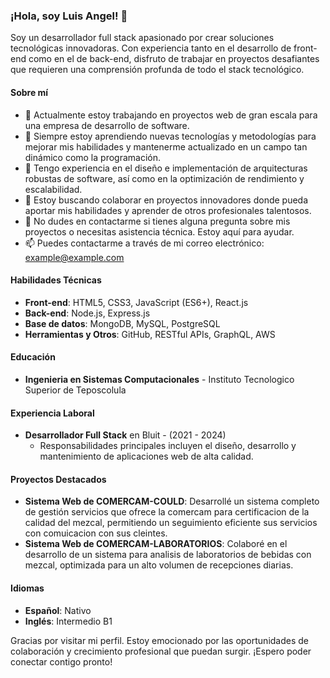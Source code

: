 ### ¡Hola, soy Luis Angel! 👋

Soy un desarrollador full stack apasionado por crear soluciones tecnológicas innovadoras. Con experiencia tanto en el desarrollo de front-end como en el de back-end, disfruto de trabajar en proyectos desafiantes que requieren una comprensión profunda de todo el stack tecnológico.

#### Sobre mí

- 🔭 Actualmente estoy trabajando en proyectos web de gran escala para una empresa de desarrollo de software.
- 🌱 Siempre estoy aprendiendo nuevas tecnologías y metodologías para mejorar mis habilidades y mantenerme actualizado en un campo tan dinámico como la programación.
- 💼 Tengo experiencia en el diseño e implementación de arquitecturas robustas de software, así como en la optimización de rendimiento y escalabilidad.
- 👯 Estoy buscando colaborar en proyectos innovadores donde pueda aportar mis habilidades y aprender de otros profesionales talentosos.
- 💬 No dudes en contactarme si tienes alguna pregunta sobre mis proyectos o necesitas asistencia técnica. Estoy aquí para ayudar.
- 📫 Puedes contactarme a través de mi correo electrónico: example@example.com

#### Habilidades Técnicas

- **Front-end**: HTML5, CSS3, JavaScript (ES6+), React.js
- **Back-end**: Node.js, Express.js
- **Base de datos**: MongoDB, MySQL, PostgreSQL
- **Herramientas y Otros**: GitHub, RESTful APIs, GraphQL, AWS

#### Educación

- **Ingenieria en Sistemas Computacionales** - Instituto Tecnologico Superior de Teposcolula

#### Experiencia Laboral

- **Desarrollador Full Stack** en Bluit - (2021 - 2024)
  - Responsabilidades principales incluyen el diseño, desarrollo y mantenimiento de aplicaciones web de alta calidad.

#### Proyectos Destacados

- **Sistema Web de COMERCAM-COULD**: Desarrollé un sistema completo de gestión servicios que ofrece la comercam para certificacion de la calidad del mezcal, permitiendo un seguimiento eficiente sus servicios con comuicacion con sus cleintes.
- **Sistema Web de COMERCAM-LABORATORIOS**: Colaboré en el desarrollo de un sistema para analisis de laboratorios de bebidas con mezcal, optimizada para un alto volumen de recepciones diarias.

#### Idiomas

- **Español**: Nativo
- **Inglés**: Intermedio B1

Gracias por visitar mi perfil. Estoy emocionado por las oportunidades de colaboración y crecimiento profesional que puedan surgir. ¡Espero poder conectar contigo pronto!
